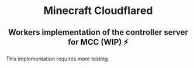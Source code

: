 <h1 align=center>
    Minecraft Cloudflared
</h1>
<h2 align=center>
    Workers implementation of the controller server for MCC (WIP) ⚡
</h2>

This implementation requires more testing.